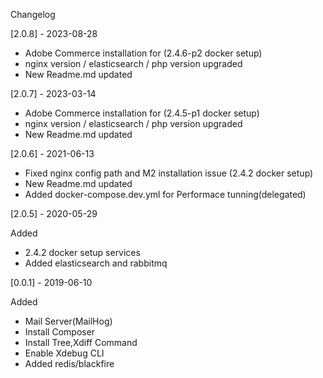 Changelog

[2.0.8] - 2023-08-28

* Adobe Commerce installation for (2.4.6-p2 docker setup)
* nginx version / elasticsearch / php version upgraded
* New Readme.md updated

[2.0.7] - 2023-03-14

* Adobe Commerce installation for (2.4.5-p1 docker setup)
* nginx version / elasticsearch / php version upgraded
* New Readme.md updated

[2.0.6] - 2021-06-13

* Fixed nginx config path and M2 installation issue (2.4.2 docker setup)
* New Readme.md updated
* Added docker-compose.dev.yml for Performace tunning(delegated)


[2.0.5] - 2020-05-29

Added
 * 2.4.2 docker setup services
 * Added elasticsearch and rabbitmq

[0.0.1] - 2019-06-10

Added
 * Mail Server(MailHog)
 * Install Composer
 * Install Tree,Xdiff Command
 * Enable Xdebug CLI
 * Added redis/blackfire